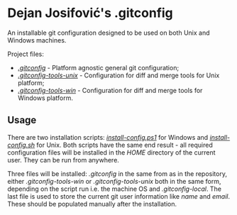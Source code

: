 # Dejan Josifović's .gitconfig

An installable git configuration designed to be used on both Unix and
Windows machines.

Project files:
* _[.gitconfig](.gitconfig)_ - Platform agnostic general git configuration;
* _[.gitconfig-tools-unix](.gitconfig-tools-unix)_ - Configuration for
diff and merge tools for Unix platform;
* _[.gitconfig-tools-win](.gitconfig-tools-win)_ - Configuration for
diff and merge tools for Windows platform.

## Usage

There are two installation scripts: _[install-config.ps1](install-config.ps1)_
for Windows and _[install-config.sh](install-config.sh)_ for Unix.
Both scripts have the same end result - all required configuration files
will be installed in the _HOME_ directory of the current user. They
can be run from anywhere.

Three files will be installed: _.gitconfig_ in the same from as in the
repository, either _.gitconfig-tools-win_ or _.gitconfig-tools-unix_
both in the same form, depending on the script run i.e. the machine OS
and _.gitconfig-local_. The last file is used to store the current
git user information like _name_ and _email_. These should be populated
manually after the installation.
